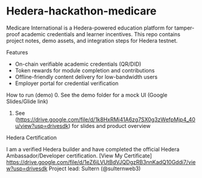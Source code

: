 # Hedera-hackathon-medicare
Medicare International is a Hedera-powered education platform for tamper-proof academic credentials and learner incentives. This repo contains project notes, demo assets, and integration steps for Hedera testnet.

Features
- On-chain verifiable academic credentials (QR/DID)
- Token rewards for module completion and contributions
- Offline-friendly content delivery for low-bandwidth users
- Employer portal for credential verification

 How to run (demo)
0. See the demo folder for a mock UI (Google Slides/Glide link)
1. See (https://drive.google.com/file/d/1k8HxRMi41A6zg7SX0g3zWefpMjp4_40u/view?usp=drivesdk) for slides and product overview

 Hedera Certification

I am a verified Hedera builder and have completed the official Hedera Ambassador/Developer certification.  [View My Certificate]
https://drive.google.com/file/d/1eZ6iLVUtBdVJQDgzRB3nnKadQ10Gddi7/view?usp=drivesdk
Project lead: Sultern (@sulternweb3)
